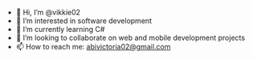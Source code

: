 - 👋 Hi, I’m @vikkie02
- 👀 I’m interested in software development
- 🌱 I’m currently learning C#
- 💞️ I’m looking to collaborate on web and mobile development projects
- 📫 How to reach me: abivictoria02@gmail.com

<!---
vikkie02/vikkie02 is a ✨ special ✨ repository because its `README.md` (this file) appears on your GitHub profile.
You can click the Preview link to take a look at your changes.
--->
